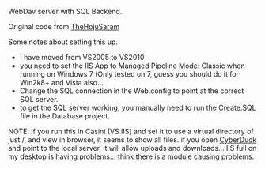 WebDav server with SQL Backend.

Original code from [TheHojuSaram][1]

Some notes about setting this up.

* I have moved from VS2005 to VS2010
* you need to set the IIS App to Managed Pipeline Mode: Classic when running on Windows 7 (Only tested on 7, guess you should do it for Win2k8+ and Vista also...
* Change the SQL connection in the Web.config to point at the correct SQL server. 
* to get the SQL server working, you manually need to run the Create.SQL file in the Database project. 

NOTE: if you run this in Casini (VS IIS) and set it to use a virtual directory of just /, and view in browser, it seems to show all files. if you open [CyberDuck][2] and point to the local server, it will allow uploads and downloads... IIS full on my desktop is having problems... think there is a module causing problems.

[1]: http://thehojusaram.blogspot.com/2007/06/c-webdav-server-with-sql-backend-source.html
[2]: http://cyberduck.ch/